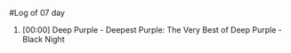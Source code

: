 #Log of 07 day

1. [00:00] Deep Purple - Deepest Purple: The Very Best of Deep Purple - Black Night
